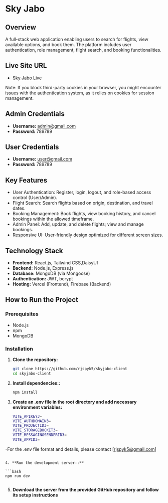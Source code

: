 # Sky Jabo

## Overview

A full-stack web application enabling users to search for flights, view available options, and book them. The platform includes user authentication, role management, flight search, and booking functionalities.

## Live Site URL

- [Sky Jabo Live](https://skyjabo.web.app)

Note: If you block third-party cookies in your browser, you might encounter issues with the authentication system, as it relies on cookies for session management.

## Admin Credentials

- **Username:** admin@gmail.com
- **Password:** 789789

## User Credentials

- **Username:** user@gmail.com
- **Password:** 789789

## Key Features

- User Authentication: Register, login, logout, and role-based access control (User/Admin).
- Flight Search: Search flights based on origin, destination, and travel dates.
- Booking Management: Book flights, view booking history, and cancel bookings within the allowed timeframe.
- Admin Panel: Add, update, and delete flights; view and manage bookings.
- Responsive UI: User-friendly design optimized for different screen sizes.

## Technology Stack

- **Frontend:** React.js, Tailwind CSS,DaisyUI
- **Backend:** Node.js, Express.js
- **Database:** MongoDB (via Mongoose)
- **Authentication:** JWT, bcrypt
- **Hosting:** Vercel (Frontend), Firebase (Backend)

## How to Run the Project

### Prerequisites

- Node.js
- npm
- MongoDB

### Installation

1. **Clone the repository:**

   ```bash
   git clone https://github.com/rjspyk5/skyjabo-client
   cd skyjabo-client

   ```

2. **Install dependencies::**

   ```bash
   npm install

   ```

3. **Create an .env file in the root directory and add necessary environment variables:**

   ```bash
   VITE_APIKEY3=
   VITE_AUTHDOMAIN3=
   VITE_PROJECTID3=
   VITE_STORAGEBUCKET3=
   VITE_MESSAGINGSENDERID3=
   VITE_APPID3=

   ```

-For the .env file format and details, please contact [rjspyk5@gmail.com]

````

4. **Run the development server::**

```bash
npm run dev


````

5. **Download the server from the provided GitHub repository and follow its setup instructions**
